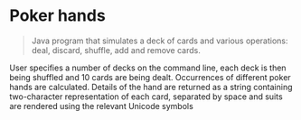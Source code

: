 # Poker hands 

> Java program that simulates a deck of cards and various operations: deal, discard, shuffle, add and remove cards.


User specifies a number of decks on the command line, each deck is then being shuffled and 10 cards are being dealt. Occurrences of different poker hands are calculated.
Details of the hand are returned as a string containing two-character representation of each card, separated by space and suits are rendered using the relevant Unicode symbols 

